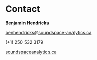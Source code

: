 # Contact

**Benjamin Hendricks**

benhendricks@soundspace-analytics.ca

(+1) 250 532 3179

[soundspaceanalytics.ca](http:://soundspaceanalytics.ca)